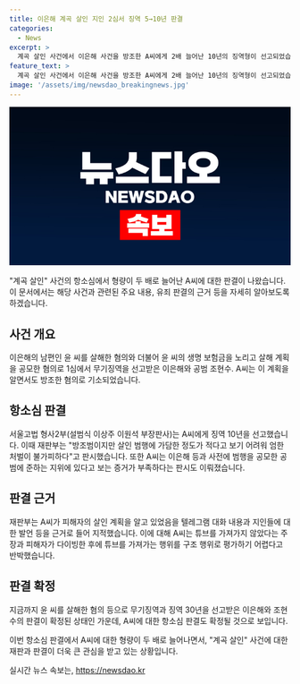 ```yaml
---
title: 이은해 계곡 살인 지인 2심서 징역 5→10년 판결
categories:
  - News
excerpt: >
  계곡 살인 사건에서 이은해 사건을 방조한 A씨에게 2배 늘어난 10년의 징역형이 선고되었습니다. 이는 이은해에게 선고된 무기징역을 고려한 결과로, A씨의 범행을 엄중하게 대하고자 함을 보여줍니다. A씨는 이은해와 공범으로 공모한 증거가 부족하지만, 대화 내용 등을 통해 범행 계획을 인지하고 있었다는 것이 지적되었습니다. 이는 이번 판결이 이전 판결에 비해 엄격한 대우를 받게 된 이유를 설명해 주고 있습니다.
feature_text: >
  계곡 살인 사건에서 이은해 사건을 방조한 A씨에게 2배 늘어난 10년의 징역형이 선고되었습니다. 이는 이은해에게 선고된 무기징역을 고려한 결과로, A씨의 범행을 엄중하게 대하고자 함을 보여줍니다. A씨는 이은해와 공범으로 공모한 증거가 부족하지만, 대화 내용 등을 통해 범행 계획을 인지하고 있었다는 것이 지적되었습니다. 이는 이번 판결이 이전 판결에 비해 엄격한 대우를 받게 된 이유를 설명해 주고 있습니다.
image: '/assets/img/newsdao_breakingnews.jpg'
---
```


<p><img src="/assets/img/newsdao_breakingnews.jpg" alt="cryptoinkorea 속보" /></p>

<p>"계곡 살인" 사건의 항소심에서 형량이 두 배로 늘어난 A씨에 대한 판결이 나왔습니다. 이 문서에서는 해당 사건과 관련된 주요 내용, 유죄 판결의 근거 등을 자세히 알아보도록 하겠습니다. </p>

<h2 data-ke-size="size26">사건 개요</h2>

<p>이은해의 남편인 윤 씨를 살해한 혐의와 더불어 윤 씨의 생명 보험금을 노리고 살해 계획을 공모한 혐의로 1심에서 무기징역을 선고받은 이은해와 공범 조현수. A씨는 이 계획을 알면서도 방조한 혐의로 기소되었습니다.</p>

<h2 data-ke-size="size26">항소심 판결</h2>

<p>서울고법 형사2부(설범식 이상주 이원석 부장판사)는 A씨에게 징역 10년을 선고했습니다. 이때 재판부는 "방조범이지만 살인 범행에 가담한 정도가 적다고 보기 어려워 엄한 처벌이 불가피하다"고 판시했습니다. 또한 A씨는 이은해 등과 사전에 범행을 공모한 공범에 준하는 지위에 있다고 보는 증거가 부족하다는 판시도 이뤄졌습니다.</p>

<h2 data-ke-size="size26">판결 근거</h2>

<p>재판부는 A씨가 피해자의 살인 계획을 알고 있었음을 텔레그램 대화 내용과 지인들에 대한 발언 등을 근거로 들어 지적했습니다. 이에 대해 A씨는 튜브를 가져가지 않았다는 주장과 피해자가 다이빙한 후에 튜브를 가져가는 행위를 구조 행위로 평가하기 어렵다고 반박했습니다.</p>

<h2 data-ke-size="size26">판결 확정</h2>

<p>지금까지 윤 씨를 살해한 혐의 등으로 무기징역과 징역 30년을 선고받은 이은해와 조현수의 판결이 확정된 상태인 가운데, A씨에 대한 항소심 판결도 확정될 것으로 보입니다.</p>

<p>이번 항소심 판결에서 A씨에 대한 형량이 두 배로 늘어나면서, "계곡 살인" 사건에 대한 재판과 판결이 더욱 큰 관심을 받고 있는 상황입니다.</p>
실시간 뉴스 속보는, <a href="https://newsdao.kr" rel="dofollow">https://newsdao.kr</a>


